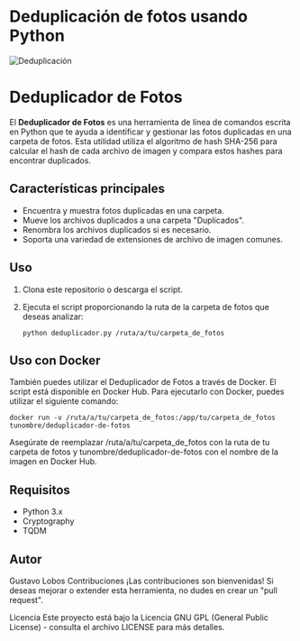 # Deduplicación de fotos usando Python
![Deduplicación](https://github.com/globosc/dedup_photos/assets/71105387/e55ed299-500f-44ab-a843-7b3b3e7db79c)


# Deduplicador de Fotos

El **Deduplicador de Fotos** es una herramienta de línea de comandos escrita en Python que te ayuda a identificar y gestionar las fotos duplicadas en una carpeta de fotos. Esta utilidad utiliza el algoritmo de hash SHA-256 para calcular el hash de cada archivo de imagen y compara estos hashes para encontrar duplicados.

## Características principales

- Encuentra y muestra fotos duplicadas en una carpeta.
- Mueve los archivos duplicados a una carpeta "Duplicados".
- Renombra los archivos duplicados si es necesario.
- Soporta una variedad de extensiones de archivo de imagen comunes.

## Uso

1. Clona este repositorio o descarga el script.

2. Ejecuta el script proporcionando la ruta de la carpeta de fotos que deseas analizar:


   `python deduplicador.py /ruta/a/tu/carpeta_de_fotos`

## Uso con Docker

También puedes utilizar el Deduplicador de Fotos a través de Docker. El script está disponible en Docker Hub.
Para ejecutarlo con Docker, puedes utilizar el siguiente comando:


   `docker run -v /ruta/a/tu/carpeta_de_fotos:/app/tu/carpeta_de_fotos tunombre/deduplicador-de-fotos`


Asegúrate de reemplazar /ruta/a/tu/carpeta_de_fotos con la ruta de tu carpeta de fotos y tunombre/deduplicador-de-fotos con el nombre de la imagen en Docker Hub.

## Requisitos
- Python 3.x
- Cryptography
- TQDM

## Autor
Gustavo Lobos
Contribuciones
¡Las contribuciones son bienvenidas! Si deseas mejorar o extender esta herramienta, no dudes en crear un "pull request".

Licencia
Este proyecto está bajo la Licencia GNU GPL (General Public License) - consulta el archivo LICENSE para más detalles.

